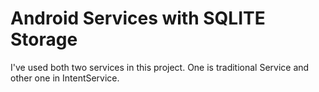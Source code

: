 # Android Services with SQLITE Storage
I've used both two services in this project. One is traditional Service and other one in IntentService.
